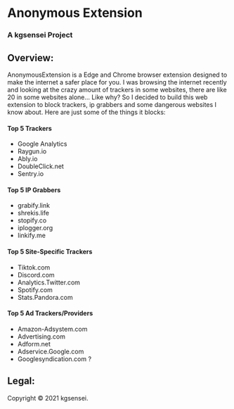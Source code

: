 # Anonymous Extension

### A kgsensei Project

## Overview:

AnonymousExtension is a Edge and Chrome browser extension designed to make the internet a safer place for you. I was browsing the internet recently and looking at the crazy amount of trackers in some websites, there are like 20 in some websites alone... Like why? So I decided to build this web extension to block trackers, ip grabbers and some dangerous websites I know about. Here are just some of the things it blocks:

#### Top 5 Trackers

- Google Analytics
- Raygun.io
- Ably.io
- DoubleClick.net
- Sentry.io

#### Top 5 IP Grabbers

- grabify.link
- shrekis.life
- stopify.co
- iplogger.org
- linkify.me

#### Top 5 Site-Specific Trackers

- Tiktok.com
- Discord.com
- Analytics.Twitter.com
- Spotify.com
- Stats.Pandora.com

#### Top 5 Ad Trackers/Providers

- Amazon-Adsystem.com
- Advertising.com
- Adform.net
- Adservice.Google.com
- Googlesyndication.com ?

## Legal:

Copyright &copy; 2021 kgsensei.
